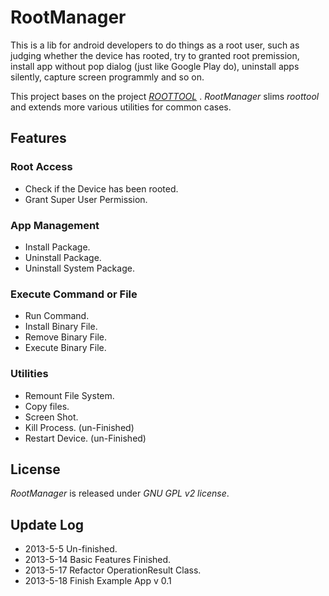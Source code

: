 # RootManager

This is a lib for android developers to do things as a root user, such as judging whether the device has rooted, try to granted root premission, install app without pop dialog (just like Google Play do), uninstall apps silently, capture screen programmly and so on.  

This project bases on the project [*ROOTTOOL*](https://code.google.com/p/roottools/) . *RootManager* slims *roottool* and extends more various utilities for common cases.

## Features

### Root Access
* Check if the Device has been rooted.
* Grant Super User Permission.

### App Management
* Install Package.
* Uninstall Package.
* Uninstall System Package.

### Execute Command or File
* Run Command.
* Install Binary File.
* Remove Binary File.
* Execute Binary File.

### Utilities
* Remount File System.
* Copy files.
* Screen Shot.
* Kill Process. (un-Finished)
* Restart Device. (un-Finished)


## License

*RootManager* is released under *GNU GPL v2 license*.

## Update Log

* 2013-5-5	Un-finished.
* 2013-5-14	Basic Features Finished.
* 2013-5-17	Refactor OperationResult Class.
* 2013-5-18	Finish Example App v 0.1
